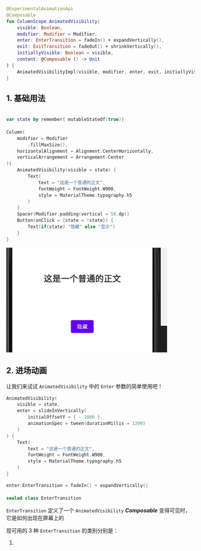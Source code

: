 
``` kotlin
@ExperimentalAnimationApi
@Composable
fun ColumnScope.AnimatedVisibility(
    visible: Boolean,
    modifier: Modifier = Modifier,
    enter: EnterTransition = fadeIn() + expandVertically(),
    exit: ExitTransition = fadeOut() + shrinkVertically(),
    initiallyVisible: Boolean = visible,
    content: @Composable () -> Unit
) {
    AnimatedVisibilityImpl(visible, modifier, enter, exit, initiallyVisible, content)
}
```

## 1. 基础用法

``` kotlin

var state by remember{ mutableStateOf(true)}

Column(
    modifier = Modifier
        .fillMaxSize(),
    horizontalAlignment = Alignment.CenterHorizontally,
    verticalArrangement = Arrangement.Center
){
    AnimatedVisibility(visible = state) {
        Text(
            text = "这是一个普通的正文",
            fontWeight = FontWeight.W900,
            style = MaterialTheme.typography.h5
        )
    }
    Spacer(Modifier.padding(vertical = 50.dp))
    Button(onClick = {state = !state}) {
        Text(if(state) "隐藏" else "显示")
    }
}

```

![](../assets/animation/animatedVisibility/demo.gif)


## 2. 进场动画

让我们来试试 `AnimatedVisibility` 中的 `Enter` 参数的简单使用吧！

``` kotlin
AnimatedVisibility(
    visible = state,
    enter = slideInVertically(
        initialOffsetY = { - 1000 },
        animationSpec = tween(durationMillis = 1200)
    )
) {
    Text(
        text = "这是一个普通的正文",
        fontWeight = FontWeight.W900,
        style = MaterialTheme.typography.h5
    )
}
```

``` kotlin
enter:EnterTransition = fadeIn() + expandVertically()

sealed class EnterTransition
```

`EnterTransition` 定义了一个 `AnimatedVisibility` ***Composable***  变得可见时，它是如何出现在屏幕上的

现可用的 3 种 `EnterTransition` 的类别分别是：

1. 